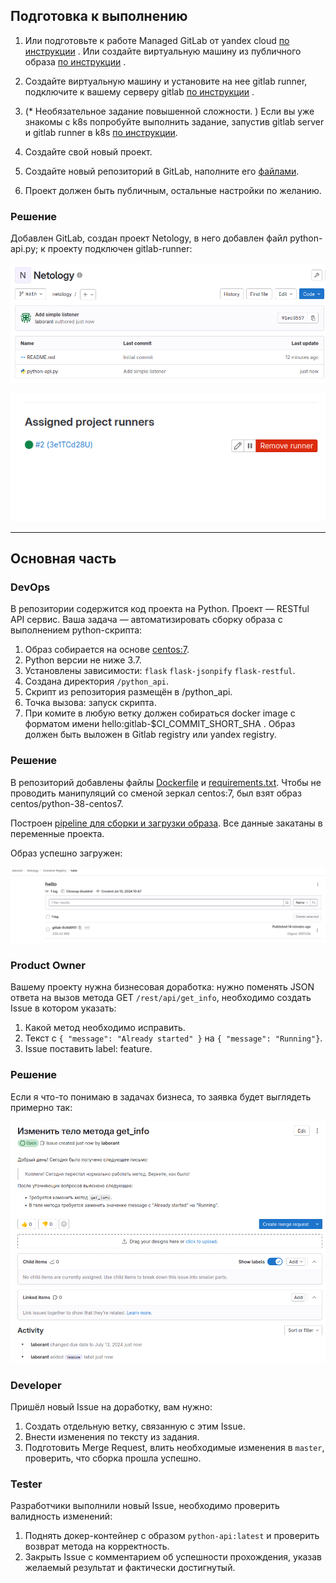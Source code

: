 ## Подготовка к выполнению


1. Или подготовьте к работе Managed GitLab от yandex cloud [по инструкции](https://cloud.yandex.ru/docs/managed-gitlab/operations/instance/instance-create) .
Или создайте виртуальную машину из публичного образа [по инструкции](https://cloud.yandex.ru/marketplace/products/yc/gitlab ) .
2. Создайте виртуальную машину и установите на нее gitlab runner, подключите к вашему серверу gitlab  [по инструкции](https://docs.gitlab.com/runner/install/linux-repository.html) .

3. (* Необязательное задание повышенной сложности. )  Если вы уже знакомы с k8s попробуйте выполнить задание, запустив gitlab server и gitlab runner в k8s  [по инструкции](https://cloud.yandex.ru/docs/tutorials/infrastructure-management/gitlab-containers). 

4. Создайте свой новый проект.
5. Создайте новый репозиторий в GitLab, наполните его [файлами](./repository).
6. Проект должен быть публичным, остальные настройки по желанию.

### Решение 

Добавлен GitLab, создан проект Netology, в него добавлен файл python-api.py; к проекту подключен gitlab-runner:

![alt text](images/1.png)

![alt text](images/2.png)

---

## Основная часть

### DevOps

В репозитории содержится код проекта на Python. Проект — RESTful API сервис. Ваша задача — автоматизировать сборку образа с выполнением python-скрипта:

1. Образ собирается на основе [centos:7](https://hub.docker.com/_/centos?tab=tags&page=1&ordering=last_updated).
2. Python версии не ниже 3.7.
3. Установлены зависимости: `flask` `flask-jsonpify` `flask-restful`.
4. Создана директория `/python_api`.
5. Скрипт из репозитория размещён в /python_api.
6. Точка вызова: запуск скрипта.
7. При комите в любую ветку должен собираться docker image с форматом имени hello:gitlab-$CI_COMMIT_SHORT_SHA . Образ должен быть выложен в Gitlab registry или yandex registry.

### Решение

В репозиторий добавлены файлы [Dockerfile](files/Dockerfile) и [requirements.txt](files/requirements.txt). Чтобы не проводить манипуляций со сменой зеркал centos:7, был взят образ centos/python-38-centos7.

Построен [pipeline для сборки и загрузки образа](files/gitlab-ci.yml). Все данные закатаны в переменные проекта.

Образ успешно загружен:

![alt text](images/3.png)

### Product Owner

Вашему проекту нужна бизнесовая доработка: нужно поменять JSON ответа на вызов метода GET `/rest/api/get_info`, необходимо создать Issue в котором указать:

1. Какой метод необходимо исправить.
2. Текст с `{ "message": "Already started" }` на `{ "message": "Running"}`.
3. Issue поставить label: feature.

### Решение

Если я что-то понимаю в задачах бизнеса, то заявка будет выглядеть примерно так:

![alt text](images/4.png)

### Developer

Пришёл новый Issue на доработку, вам нужно:

1. Создать отдельную ветку, связанную с этим Issue.
2. Внести изменения по тексту из задания.
3. Подготовить Merge Request, влить необходимые изменения в `master`, проверить, что сборка прошла успешно.


### Tester

Разработчики выполнили новый Issue, необходимо проверить валидность изменений:

1. Поднять докер-контейнер с образом `python-api:latest` и проверить возврат метода на корректность.
2. Закрыть Issue с комментарием об успешности прохождения, указав желаемый результат и фактически достигнутый.